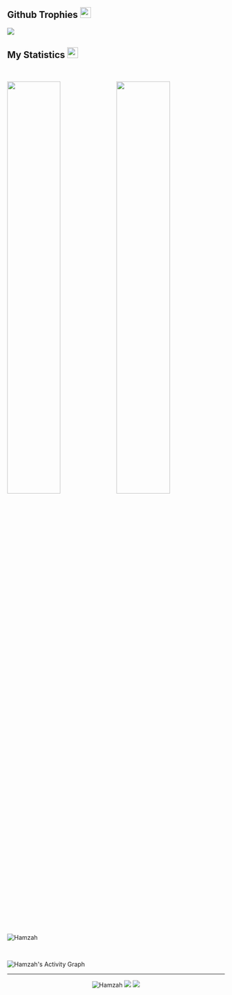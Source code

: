 ## Github Trophies <img src="https://media.giphy.com/media/QBw33dFlgxnzXSAS27/giphy.gif" width="25px">
<img src="https://github-profile-trophy.vercel.app/?username=hamzahmurrar&theme=onestar&rank=SSS,SS,S,AAA,AA,A,B,C,SECRET" />

## My Statistics <img src="https://media.giphy.com/media/cj87CxfRtrUifF3Ryk/giphy.gif" width="25px">

<br/>
<p align="left">
  <a>
  <img width="49.5%" src="https://github-readme-stats.vercel.app/api?username=hamzahmurrar&show_icons=true&theme=gruvbox&hide_border=true" />
    <img width="49.5%" src="https://github-readme-streak-stats.herokuapp.com/?user=hamzahmurrar&theme=gruvbox&hide_border=true" />
  </a>
</p>
<br>

<p><img align="center"
    src="https://github-readme-stats.vercel.app/api/top-langs?username=hamzahmurrar&show_icons=true&locale=en&bg_color=0d1117&text_color=ffffff&layout=compact"
    alt="Hamzah" 
    bg_color=#808080/></p>
<br>

![Hamzah's Activity Graph](https://activity-graph.herokuapp.com/graph?username=hamzahmurrar&custom_title=Hamzah%20Trips's%20Contribution%20Graph&theme=gruvbox&bg_color=282828&hide_border=true&line=d1a01f&point=c58545)

------

<p align="center">
  <img src="https://komarev.com/ghpvc/?username=hamzahmurrar" alt="Hamzah" />
    <a href="https://github.com/Parply/"><img src="https://img.shields.io/github/followers/hamzahmurrar?style=flat-square?color=%234CC61E&label=GitHub%20Followers%20"/></a>
  <a href="https://github.com/Parply/"><img src="https://img.shields.io/github/last-commit/hamzahmurrar/hamzahmurrar?style=flat-square?color=red&label=Last%20Updated%20"/></a>
</p>
